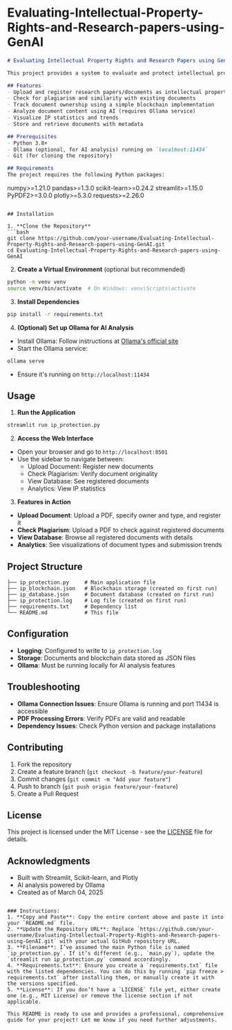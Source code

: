 # Evaluating-Intellectual-Property-Rights-and-Research-papers-using-GenAI

```markdown
# Evaluating Intellectual Property Rights and Research Papers using GenAI

This project provides a system to evaluate and protect intellectual property rights in research papers and documents using Generative AI. It includes features for document registration, plagiarism detection, blockchain-based ownership tracking, and analytics visualization.

## Features
- Upload and register research papers/documents as intellectual property
- Check for plagiarism and similarity with existing documents
- Track document ownership using a simple blockchain implementation
- Analyze document content using AI (requires Ollama service)
- Visualize IP statistics and trends
- Store and retrieve documents with metadata

## Prerequisites
- Python 3.8+
- Ollama (optional, for AI analysis) running on `localhost:11434`
- Git (for cloning the repository)

## Requirements
The project requires the following Python packages:
```
numpy>=1.21.0
pandas>=1.3.0
scikit-learn>=0.24.2
streamlit>=1.15.0
PyPDF2>=3.0.0
plotly>=5.3.0
requests>=2.26.0
```

## Installation

1. **Clone the Repository**
```bash
git clone https://github.com/your-username/Evaluating-Intellectual-Property-Rights-and-Research-papers-using-GenAI.git
cd Evaluating-Intellectual-Property-Rights-and-Research-papers-using-GenAI
```

2. **Create a Virtual Environment** (optional but recommended)
```bash
python -m venv venv
source venv/bin/activate  # On Windows: venv\Scripts\activate
```

3. **Install Dependencies**
```bash
pip install -r requirements.txt
```

4. **(Optional) Set up Ollama for AI Analysis**
- Install Ollama: Follow instructions at [Ollama's official site](https://ollama.ai/)
- Start the Ollama service:
```bash
ollama serve
```
- Ensure it's running on `http://localhost:11434`

## Usage

1. **Run the Application**
```bash
streamlit run ip_protection.py
```

2. **Access the Web Interface**
- Open your browser and go to `http://localhost:8501`
- Use the sidebar to navigate between:
  - Upload Document: Register new documents
  - Check Plagiarism: Verify document originality
  - View Database: See registered documents
  - Analytics: View IP statistics

3. **Features in Action**
- **Upload Document**: Upload a PDF, specify owner and type, and register it
- **Check Plagiarism**: Upload a PDF to check against registered documents
- **View Database**: Browse all registered documents with details
- **Analytics**: See visualizations of document types and submission trends

## Project Structure
```
├── ip_protection.py     # Main application file
├── ip_blockchain.json   # Blockchain storage (created on first run)
├── ip_database.json     # Document database (created on first run)
├── ip_protection.log    # Log file (created on first run)
├── requirements.txt     # Dependency list
└── README.md            # This file
```

## Configuration
- **Logging**: Configured to write to `ip_protection.log`
- **Storage**: Documents and blockchain data stored as JSON files
- **Ollama**: Must be running locally for AI analysis features

## Troubleshooting
- **Ollama Connection Issues**: Ensure Ollama is running and port 11434 is accessible
- **PDF Processing Errors**: Verify PDFs are valid and readable
- **Dependency Issues**: Check Python version and package installations

## Contributing
1. Fork the repository
2. Create a feature branch (`git checkout -b feature/your-feature`)
3. Commit changes (`git commit -m "Add your feature"`)
4. Push to branch (`git push origin feature/your-feature`)
5. Create a Pull Request

## License
This project is licensed under the MIT License - see the [LICENSE](LICENSE) file for details.

## Acknowledgments
- Built with Streamlit, Scikit-learn, and Plotly
- AI analysis powered by Ollama
- Created as of March 04, 2025
```

### Instructions:
1. **Copy and Paste**: Copy the entire content above and paste it into your `README.md` file.
2. **Update the Repository URL**: Replace `https://github.com/your-username/Evaluating-Intellectual-Property-Rights-and-Research-papers-using-GenAI.git` with your actual GitHub repository URL.
3. **Filename**: I’ve assumed the main Python file is named `ip_protection.py`. If it’s different (e.g., `main.py`), update the `streamlit run ip_protection.py` command accordingly.
4. **Requirements.txt**: Ensure you create a `requirements.txt` file with the listed dependencies. You can do this by running `pip freeze > requirements.txt` after installing them, or manually create it with the versions specified.
5. **License**: If you don’t have a `LICENSE` file yet, either create one (e.g., MIT License) or remove the license section if not applicable.

This README is ready to use and provides a professional, comprehensive guide for your project! Let me know if you need further adjustments.
